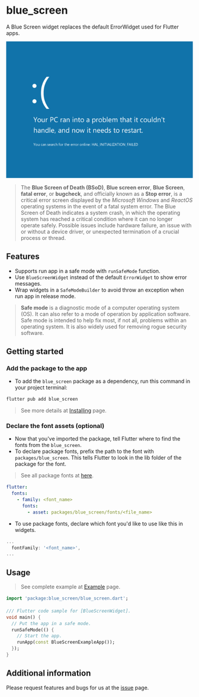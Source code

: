 # blue_screen

A Blue Screen widget replaces the default ErrorWidget used for Flutter apps.

![screenshot](/assets/screenshot.png)

> The **Blue Screen of Death (BSoD)**, **Blue screen error**, **Blue Screen**, **fatal error**, or **bugcheck**, 
and officially known as a **Stop error**, is a critical error screen displayed 
by the *Microsoft Windows* and *ReactOS* operating systems in the event of a fatal system error. 
The Blue Screen of Death indicates a system crash, in which the operating system 
has reached a critical condition where it can no longer operate safely. 
Possible issues include hardware failure, an issue with or without a device driver, 
or unexpected termination of a crucial process or thread. 

## Features
- Supports run app in a safe mode with `runSafeMode` function.
- Use `BlueScreenWidget` instead of the default `ErrorWidget` to show error messages.
- Wrap widgets in a `SafeModeBuilder` to avoid throw an exception when run app in release mode.

> **Safe mode** is a diagnostic mode of a computer operating system (OS). It can also refer to a mode of operation by application software. Safe mode is intended to help fix most, if not all, problems within an operating system. It is also widely used for removing rogue security software.

## Getting started

### Add the package to the app

- To add the `blue_screen` package as a dependency, run this command in your project terminal:

```sh
flutter pub add blue_screen
```

> See more details at 
[Installing](https://pub.dev/packages/blue_screen/install) page.

### Declare the font assets (optional)

- Now that you've imported the package, tell Flutter where to find the fonts from the `blue_screen`.
- To declare package fonts, prefix the path to the font with `packages/blue_screen`. 
This tells Flutter to look in the lib folder of the package for the font.
> See all package fonts at [here](/example/README.md).

```yaml
flutter:
  fonts:
    - family: <font_name>
      fonts:
        - asset: packages/blue_screen/fonts/<file_name>
```

- To use package fonts, declare which font you'd like to use like this in widgets.
```dart
...
  fontFamily: '<font_name>',
...
```

## Usage

> See complete example at 
[Example](https://pub.dev/packages/blue_screen/example) page.

```dart
import 'package:blue_screen/blue_screen.dart';

/// Flutter code sample for [BlueScreenWidget].
void main() {
  // Put the app in a safe mode.
  runSafeMode(() {
    // Start the app.
    runApp(const BlueScreenExampleApp());
  });
}
```

## Additional information

Please request features and bugs for us at the [issue](https://github.com/zitherharpcommunity/blue_screen/issues) page.

